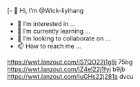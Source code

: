 [- 👋 Hi, I’m @Wick-liyihang
- 👀 I’m interested in ...
- 🌱 I’m currently learning ...
- 💞️ I’m looking to collaborate on ...
- 📫 How to reach me ...

<!---
Wick-liyihang/Wick-liyihang is a ✨ special ✨ repository because its `README.md` (this file) appears on your GitHub profile.
You can click the Preview link to take a look at your changes.
--->
https://wwt.lanzout.com/iS7QO22j1g8j  75bg
https://wwt.lanzout.com/iZ4el22j1fyj  b9jb
https://wwt.lanzout.com/iuGHs22j281a  dvcu
